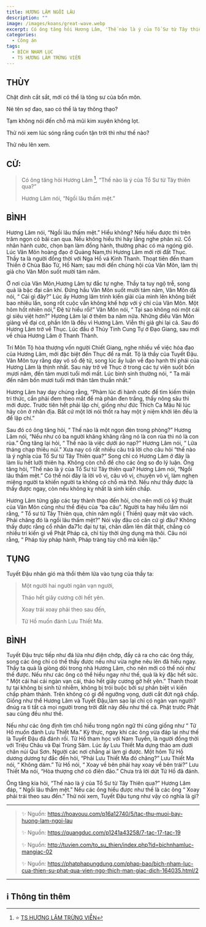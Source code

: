 ```yaml
---
title: HƯƠNG LÂM NGỒI LÂU
description: ""
image: /images/koans/great-wave.webp
excerpt: Có ông tăng hỏi Hương Lâm, 'Thế nào là ý của Tổ Sư từ Tây thiên qua?'. Hương Lâm nói, 'Ngồi lâu thấm mệt'
categories:
  - Công án
tags:
  - BÍCH NHAM LỤC
  - TS HƯƠNG LÂM TRỪNG VIỄN
---
```


## THÙY

Chặt đinh cắt sắt, mới có thể là tông sư của bổn môn.

Né tên sợ đao, sao có thể là tay thông thạo?

Tạm không nói đến chỗ mà mũi kim xuyên không lọt.

Thử nói xem lúc sóng rắng cuốn tận trời thì như thế nào?

Thử nêu lên xem.

## CỬ:

> Có ông tăng hỏi Hương Lâm [^1], “Thế nào là ý của Tổ Sư từ Tây thiên qua?”
>
> Hương Lâm nói, “Ngồi lâu thấm mệt.”

## BÌNH

Hương Lâm nói, “Ngồi lâu thấm mệt.” Hiểu không? Nếu hiểu được thì trên trăm ngọn cỏ bãi can qua. Nếu không hiểu thì hãy lắng nghe phân xử. Cổ nhân hành cước, chọn bạn làm đồng hành, thường phác có mà ngóng gió. Lúc Vân Môn hoàng đạo ở Quảng Nam,thì Hương Lâm mới rời đất Thục. Thầy ta là người đồng thời với Nga Hồ vá Kính Thanh. Thoạt tiên đến tham Thiền ở Chùa Báo Từ, Hồ Nam; sau mới đến chúng hội của Vân Môn, làm thị giả cho Vân Môn suốt mười tám năm.

Ở nơi của Vân Môn,Hương Lâm tự đắc tự nghe. Thầy ta tuy ngộ trễ, song quả là bậc đại căn khí. Đứng hầu Vân Môn suốt mười tám năm, Vân Môn đã nói, “ Cái gì đây?” Lúc ấy Hương lâm trình kiến giải của mình lên không biết bao nhiêu lần, song rốt cuộc vẫn không khế hợp với ý chỉ của Vân Môn. Một hôm hốt nhiên nói,” Đệ tử hiểu rồi!” Vân Môn nói, “ Tại sao không nói một cái gì siêu việt hơn?” Hương Lâm lại ở thêm ba năm nữa. Những điều Vân Môn giảng về đại cơ, phần lớn là đều vì Hương Lâm. Viễn thị giả ghi lại cả. Sau đó Hương Lâm trở về Thục. Lúc đầu ở Thủy Tinh Cung Tự ở Đạo Giang, sau mới về chùa Hương Lâm ở Thanh Thành.

Trí Môn Tộ hòa thượng vốn người Chiết Giang, nghe nhiều về việc hóa đạo của Hương Lâm, mới đặc biệt đến Thục để ra mắt. Tộ là thầy của Tuyết Đậu. Vân Môn tuy rằng dạy vô số đệ tử, song lúc ấy luận về đạo hạnh thì phái của Hương Lâm là thịnh nhất. Sau này trở về Thục ở trong các tự viện suốt bốn mươi năm, đến tám mươi tuổi mới mất. Lúc bình sinh thường nói, “ Ta mãi đến năm bốn mươi tuổi mới thân tâm thuần nhất.”

Hương Lâm hay dạy chúng rằng, “Phàm lúc đi hành cước để tìm kiếm thiện tri thức, cần phải đem theo mắt để mà phân đen trắng, thấy nông sâu thì mới được. Trước tiên hết phải lập chí, giống như đức Thích Ca Mâu Ni lúc hãy còn ở nhân địa. Bất cứ một lời nói thốt ra hay một ý niệm khởi lên đều là để lập chí.”

Sau đó có ông tăng hỏi, “ Thế nào là một ngọn đèn trong phòng?” Hương Lâm nói, “Nếu như có ba người khăng khăng rằng nó là con rùa thì nó là con rùa.” Ông tăng lại hỏi, “ Thế nào là việc dưới áo nạp?” Hương Lâm nói, “ Lửa tháng chạp thiêu núi.” Xưa nay có rất nhiều câu trả lời cho câu hỏi “thế nào là ý nghĩa của Tổ Sư từ Tây Thiên qua?” Song chỉ có Hương Lâm ở đây là làm líu hết lưỡi thiên hạ. Không còn chỗ để cho các ông so đo lý luận. Ông tăng hỏi, “Thế nào là ý của Tổ Sư từ Tây thiên qua? Hương Lâm nói, “Ngồi lâu thấm mệt.” Có thể nói đây là lời vô vị, câu vô vị, chuyện vô vị, làm nghẹn miệng người ta khiến người ta không có chỗ mà thở. Nếu như thấy được là thấy được ngay, còn nếu không kỵ nhất là sinh kiến chấp.

Hương Lâm từng gặp các tay thành thạo đến hỏi, cho nên mới có kỹ thuật của Vân Môn cũng như thể điệu của “ba câu”. Người ta hay hiểu lầm nói rằng, “ Tổ sư từ Tây Thiên qua, chín năm ngồi ( Thiền) quay mặt vào vách. Phải chăng đó là ngồi lâu thấm mệt?” Nói vậy đâu có căn cứ gì đâu? Không thấy được rằng cổ nhân đa71c đại tự tại, chân dẫm lên đất thật, chẳng có nhiều tri kiến gì về Phật Pháp cả, chỉ tùy thời ứng dụng mà thôi. Câu nói rằng, “ Pháp tùy pháp hành, Pháp tràng tùy chỗ mà kiến lập.”

## TỤNG

Tuyết Đậu nhân gió mà thổi thêm lửa vào tụng của thầy ta:

> Một người hai người ngàn vạn người,
>
> Tháo hết giây cương cởi hết yên.
>
> Xoay trái xoay phải theo sau đến,
>
> Tử Hồ muốn đánh Lưu Thiết Ma.

## BÌNH

Tuyết Đậu trực tiếp như đá lửa như điện chớp, đẩy cả ra cho các ông thấy, song các ông chỉ có thể thấy được nếu như vừa nghe nêu lên đã hiểu ngay. Thầy ta quả là giòng dõi trong nhà Hương Lâm, cho nên mới có thể nói như thế được. Nếu như các ông có thể hiểu ngay như thế, quả là kỳ đặc hết sức. “ Một cái hai cái ngàn vạn cái, tháo hết giây cương gỡ hết yên.” Thanh thoát tự tại không bị sinh tử nhiễm, không bị trói buộc bởi sự phân biệt vì kiến chấp phàm thánh. Trên không có gì để ngưỡng vọng, dưới cắt đứt ngã chấp. Giống như thể Hương Lâm và Tuyết Đậu,làm sao lại chỉ có ngàn vạn người? đnúg ra tì tất cả mọi người trong trời đất này đều như thế cả. Phật trước Phật sau cũng đều như thế.

Nếu như các ông định tìm chổ hiểu trong ngôn ngữ thì cũng giống như “ Tử Hồ muốn đánh Lưu Thiết Ma.” Kỳ thực, ngay khi các ông vừa đáp lại như thế là Tuyết Đậu đã đánh rồi. Tử Hồ tham học với Nam Tuyền, là người đồng thời với Triệu Châu và Đại Trùng Sâm. Lúc ấy Lưu Thiết Ma dựng thảo am dưới chân núi Qui Sơn. Người các nơi chẳng ai làm gì được. Một hôm Tử Hồ dương dương tự đắc đến hỏi, “Phải Lưu Thiết Ma đó chăng?” Lưu Thiết Ma nói, “ Không dám.” Tử Hồ nói, “ Xoay về bên phải hay xoay về bên trái?” Lưu Thiết Ma nói, “Hòa thượng chớ có điên đảo.” Chưa trả lời dứt Tử Hồ đã đánh.

Ông tăng kia hỏi, “Thế nào là ý của Tổ Sư từ Tây Thiên qua?” Hương Lâm đáp, “ Ngồi lâu thấm mệt.” Nếu các ông hiểu được như thế là các ông “ Xoay phải trái theo sau đến.” Thử nói xem, Tuyết Đậu tụng như vậy có nghĩa là gì?

<hr class="blog-rule" />

> ✨ Nguồn: https://hoavouu.com/p16a12740/5/tac-thu-muoi-bay-huong-lam-ngoi-lau
>
> ✨ Nguồn: https://quangduc.com/p1241a43258/7-tac-17-tac-19
>
> ✨ Nguồn: http://tuvien.com/to_su_thien/index.php?id=bichnhamluc-mangiac-02
>
> ✨ Nguồn: https://phatphapungdung.com/phap-bao/bich-nham-luc-cua-thien-su-phat-qua-vien-ngo-thich-man-giac-dich-164035.html/2

<hr class="blog-rule" />

## ℹ️ Thông tin thêm

[^1]: ⭐️ <a href="https://blog.phapthihoi.org/gt-member/ts-huong-lam-trung-vien/" target="_blank">TS HƯƠNG LÂM TRỪNG VIỄN</a>
